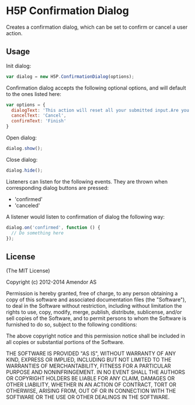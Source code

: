 H5P Confirmation Dialog
=======================

Creates a confirmation dialog, which can be set to confirm or cancel
a user action.

## Usage

Init dialog:
```javascript
var dialog = new H5P.ConfirmationDialog(options);
```

Confirmation dialog accepts the following optional options, and will
default to the ones listed here:

```javascript
var options = {
  dialogText: 'This action will reset all your submitted input.Are you sure you want to finish?',
  cancelText: 'Cancel',
  confirmText: 'Finish'
}
```

Open dialog: 
```javascript
dialog.show();
```

Close dialog:
```javascript
dialog.hide();
```

Listeners can listen for the following events. They are thrown when
corresponding dialog buttons are pressed:
* 'confirmed'
* 'canceled'

A listener would listen to confirmation of dialog the following way:
```javascript
dialog.on('confirmed', function () {
  // Do something here
});
```

## License

(The MIT License)

Copyright (c) 2012-2014 Amendor AS
 
Permission is hereby granted, free of charge, to any person obtaining a copy of this software and associated documentation files (the "Software"), to deal in the Software without restriction, including without limitation the rights to use, copy, modify, merge, publish, distribute, sublicense, and/or sell copies of the Software, and to permit persons to whom the Software is furnished to do so, subject to the following conditions:
 
The above copyright notice and this permission notice shall be included in all copies or substantial portions of the Software.
 
THE SOFTWARE IS PROVIDED "AS IS", WITHOUT WARRANTY OF ANY KIND, EXPRESS OR IMPLIED, INCLUDING BUT NOT LIMITED TO THE WARRANTIES OF MERCHANTABILITY, FITNESS FOR A PARTICULAR PURPOSE AND NONINFRINGEMENT. IN NO EVENT SHALL THE AUTHORS OR COPYRIGHT HOLDERS BE LIABLE FOR ANY CLAIM, DAMAGES OR OTHER LIABILITY, WHETHER IN AN ACTION OF CONTRACT, TORT OR OTHERWISE, ARISING FROM, OUT OF OR IN CONNECTION WITH THE SOFTWARE OR THE USE OR OTHER DEALINGS IN THE SOFTWARE.
